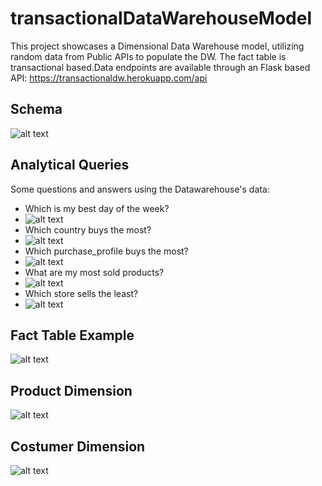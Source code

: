 # transactionalDataWarehouseModel
This project showcases a Dimensional Data Warehouse model, utilizing random data from Public APIs  to populate the DW. The fact table is transactional based.Data endpoints are available through an Flask based  API: https://transactionaldw.herokuapp.com/api


## Schema
![alt text](https://github.com/asoushawk/transactionalDataWarehouseModel/blob/main/img/dwSchema.png?raw=true)
## Analytical Queries
Some questions and answers using the Datawarehouse's data:
  - Which is my best day of the week?
  - ![alt text](https://github.com/asoushawk/transactionalDataWarehouseModel/blob/main/img/bestdayoftheweek.png?raw=true)
  - Which country buys the most?
  - ![alt text](https://github.com/asoushawk/transactionalDataWarehouseModel/blob/main/img/country_ranking.png?raw=true)
  - Which purchase_profile buys the most?
  - ![alt text](https://github.com/asoushawk/transactionalDataWarehouseModel/blob/main/img/purchase_profile.png?raw=true)
  - What are my most sold products?
  - ![alt text](https://github.com/asoushawk/transactionalDataWarehouseModel/blob/main/img/most_sold_products.png?raw=true)
  - Which store sells the least?
  - ![alt text](https://github.com/asoushawk/transactionalDataWarehouseModel/blob/main/img/stores_total_sold.png?raw=true)
## Fact Table Example
![alt text](https://github.com/asoushawk/transactionalDataWarehouseModel/blob/main/img/fact_table.png?raw=true)
## Product Dimension
![alt text](https://github.com/asoushawk/transactionalDataWarehouseModel/blob/main/img/product_dimension.png?raw=true)
## Costumer Dimension
![alt text](https://github.com/asoushawk/transactionalDataWarehouseModel/blob/main/img/costumer_dimension.png?raw=true)

